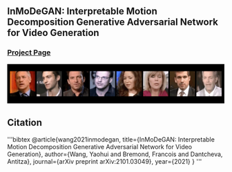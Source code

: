 ## InMoDeGAN: Interpretable Motion Decomposition Generative Adversarial Network for Video Generation
### [Project Page](https://wyhsirius.github.io/InMoDeGAN/)

<img src="teaser.gif" width="1000">

## Citation
'''bibtex
@article{wang2021inmodegan,
  title={InMoDeGAN: Interpretable Motion Decomposition Generative Adversarial Network for Video Generation},
  author={Wang, Yaohui and Bremond, Francois and Dantcheva, Antitza},
  journal={arXiv preprint arXiv:2101.03049},
  year={2021}
}
'''
